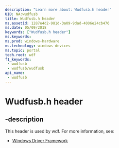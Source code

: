 ```yaml
---
description: "Learn more about: Wudfusb.h header"
UID: NA:wudfusb
title: Wudfusb.h header
ms.assetid: 1287e4d2-981d-3a09-9dad-4006e24cb476
ms.date: 05/09/2018
keywords: ["Wudfusb.h header"]
ms.keywords: 
ms.prod: windows-hardware
ms.technology: windows-devices
ms.topic: portal
tech.root: wdf
f1_keywords:
 - wudfusb
 - wudfusb/wudfusb
api_name:
 - wudfusb
---
```


# Wudfusb.h header


## -description

This header is used by wdf. For more information, see:

- [Windows Driver Framework](../_wdf/index.md)

